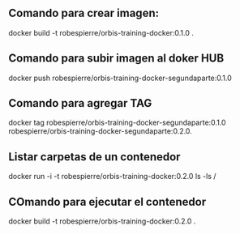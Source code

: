 ## Comando para crear imagen:
docker build -t robespierre/orbis-training-docker:0.1.0 .
## Comando para subir imagen al doker HUB
docker push robespierre/orbis-training-docker-segundaparte:0.1.0 

## Comando para agregar TAG
docker tag robespierre/orbis-training-docker-segundaparte:0.1.0 robespierre/orbis-training-docker-segundaparte:0.2.0.

## Listar carpetas de un contenedor
docker run -i -t robespierre/orbis-training-docker:0.2.0 ls -ls /

## COmando para ejecutar el contenedor
docker build -t robespierre/orbis-training-docker:0.2.0 .